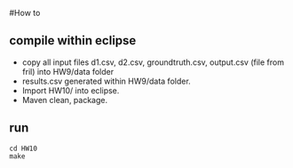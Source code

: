 #How to

## compile within eclipse
* copy all input files d1.csv, d2.csv, groundtruth.csv, output.csv (file from fril) into HW9/data folder
* results.csv generated within HW9/data folder.
* Import HW10/ into eclipse.
* Maven clean, package.

## run
```
cd HW10
make
```


